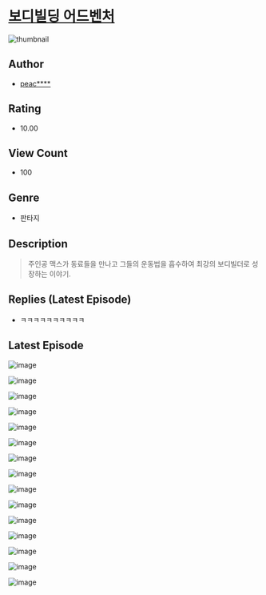 # [보디빌딩 어드벤처](https://comic.naver.com/bestChallenge/list?titleId=810526)
![thumbnail](https://image-comic.pstatic.net/user_contents_data/challenge_comic/2023/05/23/349065/upload_4123387841590879586_480x623.jpeg)

## Author
- [peac****](https://comic.naver.com/artistTitle?id=349065)

## Rating
- 10.00

## View Count
- 100

## Genre
- 판타지

## Description
> 주인공 맥스가 동료들을 만나고 그들의 운동법을 흡수하여 최강의 보디빌더로 성장하는 이야기.

## Replies (Latest Episode)
- ㅋㅋㅋㅋㅋㅋㅋㅋㅋㅋ

## Latest Episode
![image](https://image-comic.pstatic.net/user_contents_data/challenge_comic/2023/05/23/349065/upload_7161061387911192933.jpeg)

![image](https://image-comic.pstatic.net/user_contents_data/challenge_comic/2023/05/23/349065/upload_4134648824917996389.jpeg)

![image](https://image-comic.pstatic.net/user_contents_data/challenge_comic/2023/05/23/349065/upload_7221293533418174054.jpeg)

![image](https://image-comic.pstatic.net/user_contents_data/challenge_comic/2023/05/23/349065/upload_3558744438466765921.jpeg)

![image](https://image-comic.pstatic.net/user_contents_data/challenge_comic/2023/05/23/349065/upload_7219945733119686961.jpeg)

![image](https://image-comic.pstatic.net/user_contents_data/challenge_comic/2023/05/23/349065/upload_4134975599803446068.jpeg)

![image](https://image-comic.pstatic.net/user_contents_data/challenge_comic/2023/05/23/349065/upload_7293640294719370547.jpeg)

![image](https://image-comic.pstatic.net/user_contents_data/challenge_comic/2023/05/23/349065/upload_3559361252393497908.jpeg)

![image](https://image-comic.pstatic.net/user_contents_data/challenge_comic/2023/05/23/349065/upload_3979042842683204408.jpeg)

![image](https://image-comic.pstatic.net/user_contents_data/challenge_comic/2023/05/23/349065/upload_7305180961232335673.jpeg)

![image](https://image-comic.pstatic.net/user_contents_data/challenge_comic/2023/05/23/349065/upload_7292793683569882419.jpeg)

![image](https://image-comic.pstatic.net/user_contents_data/challenge_comic/2023/05/23/349065/upload_3691038751195412787.jpeg)

![image](https://image-comic.pstatic.net/user_contents_data/challenge_comic/2023/05/23/349065/upload_3977576991890301281.jpeg)

![image](https://image-comic.pstatic.net/user_contents_data/challenge_comic/2023/05/23/349065/upload_7017842095771169637.jpeg)

![image](https://image-comic.pstatic.net/user_contents_data/challenge_comic/2023/05/23/349065/upload_7017232983492211252.jpeg)
